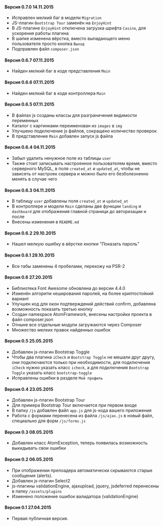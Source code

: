 #### Версия 0.7.0 14.11.2015

- Исправлен мелкий баг в модели `Migration`
- JS-плагин `Bootstrap Tour` заменён на `EnjoyHint`
- В JS-плагине `EnjoyHint` отключена загрузка шрифта `Casino`, для ускорения работы плагина
- В шапке изменена вёрстка, вместо выпадающего меню пользователя просто кнопка `Выход`
- Подправлен файл `composer.json`

#### Версия 0.6.7 07.11.2015

- Найден мелкий баг в коде представления `Main`

#### Версия 0.6.6 07.11.2015

- Найден мелкий баг в коде контроллера `Main`

#### Версия 0.6.5 07.11.2015

- В файлах js созданы классы для разграничения видимости переменных
- Каталог с картинками переименован из `images` в `img`
- Улучшено подключение js файлов, сокращено количество проверок
- В представление `Main` добавлен запуск js файла

#### Версия 0.6.4 04.11.2015

- Забыл удалить ненужное поле из таблицы `user`
- Также стоит записывать настроенное пользователем время, вместо серверного MySQL, в поля `created_at` и `updated_at`, чтобы не зависеть от настроек сервера и можно было его безболезненно менять в случае чего

#### Версия 0.6.3 04.11.2015

- В таблицу `user` добавлены поля `created_at` и `updated_at`
- В контроллере и модели `Main` сделаны две функции `landing` и `dashboard` для отображения главной страници до авторизации и после
- Внесены изменения в `README.md`

#### Версия 0.6.2 29.10.2015

- Нашел мелкую ошибку в вёрстке кнопки "Показать пароль"

#### Версия 0.6.1 29.10.2015

- Все табы заменены 4 пробелами, перехожу на PSR-2

#### Версия 0.6 27.20.2015

- Библиотека Font Awesome обновлена до версии 4.4.0
- Изменён алгоритм хеширования паролей, на более криптостойкий вариант
- Улучшен код для окон подтверждений действий confirm, добавлена возможность показать третью кнопку
- Создан namespace AtomFramework, внесены настройки проекта в файл composer.json
- Отныне все отдельные модули загружаются через Composer
- Множество мелких правок найденных ошибок

#### Версия 0.5 25.05.2015

- Добавлен js-плагин Bootstrap Toggle
- Чтобы два плагина `iCheck` и `Bootstrap Toggle` не мешали друг другу, они подключаются только при необходимости, для подключения `iCheck` нужно указать класс `icheck`, а для подключения `Bootstrap Toggle` указать класс `bootstrap-toggle`
- Исправлены ошибки в разделе `Мой профиль`

#### Версия 0.4 23.05.2015

- Добавлен js-плагин Bootstrap Tour
- Для примера Bootstrap Tour включается при первом входе
- В папку `/js` добавлен файл `app.js` для js-кода вашего приложения
- Работа с формами перенесена из файла `/js/ajax.js` в новый файл, специально для форм `/js/forms.js`

#### Версия 0.3 08.05.2015

- Добавлен класс AtomException, теперь появилась возможность выкидывать свои ошибки

#### Версия 0.2 06.05.2015

- При отображении прелоадера автоматически скрываются старые сообщения (alerts).
- Добавлен js-плагин Select2
- js-плагины validationEngine, ajaxupload, jquery, jsdeferred перенесены в папку `/assets/plugins`
- Изменено положение ошибок валидатора (validationEngine)

#### Версия 0.1 27.04.2015

- Первая публичная версия.